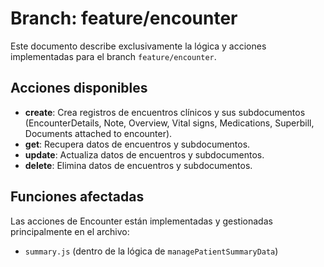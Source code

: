 # Branch: feature/encounter

Este documento describe exclusivamente la lógica y acciones implementadas para el branch `feature/encounter`.

## Acciones disponibles

- **create**: Crea registros de encuentros clínicos y sus subdocumentos (EncounterDetails, Note, Overview, Vital signs, Medications, Superbill, Documents attached to encounter).
- **get**: Recupera datos de encuentros y subdocumentos.
- **update**: Actualiza datos de encuentros y subdocumentos.
- **delete**: Elimina datos de encuentros y subdocumentos.

## Funciones afectadas

Las acciones de Encounter están implementadas y gestionadas principalmente en el archivo:
- `summary.js` (dentro de la lógica de `managePatientSummaryData`)
